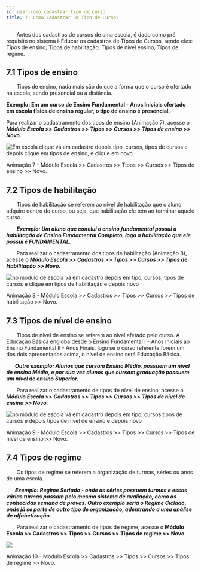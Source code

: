 ```yaml
---
id: user-como_cadastrar_tipo_de_curso
title: 7. Como Cadastrar um Tipo de Curso?
---
```


&nbsp;&nbsp;&nbsp;&nbsp;&nbsp;&nbsp;&nbsp;Antes dos cadastros de cursos de uma escola, é dado como pré requisito no sistema i-Educar os cadastros de Tipos de Cursos, sendo eles: Tipos de ensino;  Tipos de habilitação; Tipos de nível ensino; Tipos de regime.

## 7.1 Tipos de ensino

&nbsp;&nbsp;&nbsp;&nbsp;&nbsp;&nbsp;&nbsp;Tipos de ensino, nada mais são do que a forma que o curso é ofertado na escola, sendo presencial ou a distância. 

**Exemplo: Em um curso de Ensino Fundamental - Anos Iniciais ofertado em escola física de ensino regular, o tipo de ensino é presencial.**

Para realizar o cadastramento dos tipos de ensino (Animação 7), acesse o ***Módulo Escola >> Cadastros >> Tipos >> Cursos >> Tipos de ensino >> Novo.***

![Em escola clique vá em cadastro depois tipo, cursos, tipos de cursos e depois clique em tipos de ensino, e clique em novo](/img/treinamento_gifs/cadastrar_tipo_ensino.gif)

<p class="centerText">Animação 7 - Módulo Escola >> Cadastros >> Tipos >> Cursos >> Tipos de ensino >> Novo.</p>

## 7.2 Tipos de habilitação

&nbsp;&nbsp;&nbsp;&nbsp;&nbsp;&nbsp;&nbsp;Tipos de habilitação se referem ao nível de habilitação que o aluno adquire dentro do curso, ou seja, que habilitação ele tem ao terminar aquele curso.

&nbsp;&nbsp;&nbsp;&nbsp;&nbsp;&nbsp;&nbsp;***Exemplo: Um aluno que conclui o ensino fundamental possui a habilitação de Ensino Fundamental Completo, logo a habilitação que ele possui é FUNDAMENTAL.***

&nbsp;&nbsp;&nbsp;&nbsp;&nbsp;&nbsp;&nbsp;Para realizar o cadastramento dos tipos de habilitação (Animação 8), acesse o ***Módulo Escola >> Cadastros >> Tipos >> Cursos >> Tipos de Habilitação >> Novo.***

![no módulo de escola vá em cadastro depois em tipo, cursos, tipos de cursos e clique em tipos de habilitação e depois novo](/img/treinamento_gifs/cadastrar_tipo_habilitacao.gif)

<p class="centerText">Animação 8 - Módulo Escola >> Cadastros >> Tipos >> Cursos >> Tipos de habilitação >> Novo.</p>

## 7.3 Tipos de nível de ensino

&nbsp;&nbsp;&nbsp;&nbsp;&nbsp;&nbsp;&nbsp;Tipos de nível de ensino se referem ao nível afetado pelo curso. A Educação Básica engloba desde o Ensino Fundamental I - Anos Iniciais ao Ensino Fundamental II - Anos Finais, logo se o curso referente forem um dos dois apresentados acima, o nível de ensino será Educação Básica.

***&nbsp;&nbsp;&nbsp;&nbsp;&nbsp;&nbsp;&nbsp;Outro exemplo: Alunos que cursam Ensino Médio, possuem um nível de ensino Médio, e por sua vez alunos que cursam graduação possuem um nível de ensino Superior.***

&nbsp;&nbsp;&nbsp;&nbsp;&nbsp;&nbsp;&nbsp;Para realizar o cadastramento de tipos de nível de ensino, acesse o ***Módulo Escola >> Cadastros >> Tipos >> Cursos >> Tipos de nível de ensino >> Novo.***

![no módulo de escola vá em cadastro depois em tipo, cursos tipos de cursos e depois tipos de nível de ensino e depois novo](/img/treinamento_gifs/cadastrar_tipo_de_ensino.gif)

<p class="centerText">Animação 9 - Módulo Escola >> Cadastros >> Tipos >> Cursos >> Tipos de nível de ensino >> Novo.</p>

## 7.4 Tipos de regime

&nbsp;&nbsp;&nbsp;&nbsp;&nbsp;&nbsp;&nbsp;Os tipos de regime se referem a organização de turmas, séries ou anos de uma escola. 

***&nbsp;&nbsp;&nbsp;&nbsp;&nbsp;&nbsp;&nbsp;Exemplo: Regime Seriado - onde as séries possuem turmas e essas várias turmas passam pelo mesmo sistema de avaliação, como as conhecidas semana de provas. Outro exemplo seria o Regime Ciclado, onde já se parte de outro tipo de organização, adentrando a uma análise de alfabetização.***

&nbsp;&nbsp;&nbsp;&nbsp;&nbsp;&nbsp;&nbsp;Para realizar o cadastramento de tipos de regime, acesse o **Módulo Escola >> Cadastros >> Tipos >> Cursos >> Tipos de regime >> Novo**

![](/img/treinamento_gifs/cadastrar_tipo_regime.gif)

<p class="centerText">Animação 10 - Módulo Escola >> Cadastros >> Tipos >> Cursos >> Tipos de regime >> Novo.</p>

